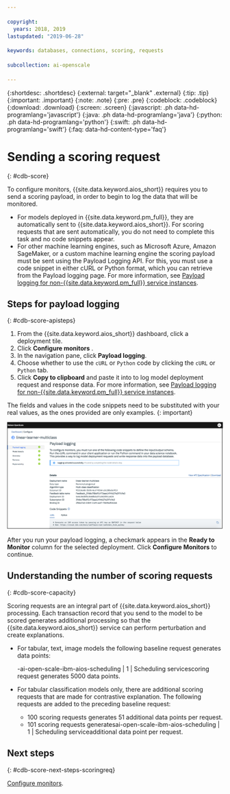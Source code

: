 ```yaml
---

copyright:
  years: 2018, 2019
lastupdated: "2019-06-28"

keywords: databases, connections, scoring, requests

subcollection: ai-openscale

---
```


{:shortdesc: .shortdesc}
{:external: target="_blank" .external}
{:tip: .tip}
{:important: .important}
{:note: .note}
{:pre: .pre}
{:codeblock: .codeblock}
{:download: .download}
{:screen: .screen}
{:javascript: .ph data-hd-programlang='javascript'}
{:java: .ph data-hd-programlang='java'}
{:python: .ph data-hd-programlang='python'}
{:swift: .ph data-hd-programlang='swift'}
{:faq: data-hd-content-type='faq'}

# Sending a scoring request
{: #cdb-score}

To configure monitors, {{site.data.keyword.aios_short}} requires you to send a scoring payload, in order to begin to log the data that will be monitored.

- For models deployed in {{site.data.keyword.pm_full}}, they are  automatically sent to {{site.data.keyword.aios_short}}. For scoring requests that are sent automatically, you do not need to complete this task and no code snippets appear.
- For other machine learning engines, such as Microsoft Azure, Amazon SageMaker, or a custom machine learning engine the scoring payload must be sent using the Payload Logging API. For this, you must use a code snippet in either cURL or Python format, which you can retrieve from the Payload logging page. For more information, see [Payload logging for non-{{site.data.keyword.pm_full}} service instances](/docs/services/ai-openscale?topic=ai-openscale-cml-connect).

## Steps for payload logging
{: #cdb-score-apisteps}

1. From the {{site.data.keyword.aios_short}} dashboard, click a deployment tile.
2. Click **Configure monitors** . 
3. In the navigation pane, click **Payload logging**.
2. Choose whether to use the `cURL` or `Python` code by clicking the `cURL` or `Python` tab.
3. Click **Copy to clipboard** and paste it into to log model deployment request and response data. For more information, see [Payload logging for non-{{site.data.keyword.pm_full}} service instances](/docs/services/ai-openscale?topic=ai-openscale-cml-connect).

The fields and values in the code snippets need to be substituted with your real values, as the ones provided are only examples.
{: important}

![Select database](images/config-send-scoring.png)

After you run your payload logging, a checkmark appears in the **Ready to Monitor** column for the selected deployment. Click **Configure Monitors** to continue.

## Understanding the number of scoring requests
{: #cdb-score-capacity}

Scoring requests are an integral part of {{site.data.keyword.aios_short}} processing. Each transaction record that you send to the model to be scored generates additional processing so that the {{site.data.keyword.aios_short}} service can perform perturbation and create explanations.

- For tabular, text, image models the following baseline request generates data points:

   -ai-open-scale-ibm-aios-scheduling  | 1 | Scheduling servicescoring request generates 5000 data points.

- For tabular classification models only, there are additional scoring requests that are made for contrastive explanation. The following requests are added to the preceding baseline request:

   - 100 scoring requests generates 51 additional data points per request.
   - 101 scoring requests generatesai-open-scale-ibm-aios-scheduling  | 1 | Scheduling serviceadditional data point per request.


## Next steps
{: #cdb-score-next-steps-scoringreq}

[Configure monitors](https://test.cloud.ibm.com/docs/services/ai-openscale?topic=ai-openscale-mo-config).
